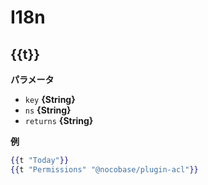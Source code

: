 # I18n

## {{t}}

**パラメータ**

* `key` **{String}**
* `ns` **{String}**
* `returns` **{String}**

**例**

```handlebars
{{t "Today"}}
{{t "Permissions" "@nocobase/plugin-acl"}}
```